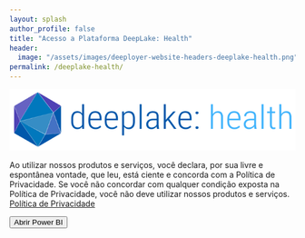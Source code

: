 ```yaml
---
layout: splash
author_profile: false
title: "Acesso a Plataforma DeepLake: Health"
header:
  image: "/assets/images/deeployer-website-headers-deeplake-health.png"
permalink: /deeplake-health/
---
```


<img src="/assets/images/deeployer-logo-deeplake.png">

Ao utilizar nossos produtos e serviços, você declara, por sua livre e espontânea vontade, que leu, está ciente e concorda com a Política de Privacidade. Se você não concordar com qualquer condição exposta na Política de Privacidade, você não deve utilizar nossos produtos e serviços.
<br />
<a href="https://www.iubenda.com/privacy-policy/12662037" class="iubenda-white iubenda-noiframe iubenda-embed iubenda-noiframe " title="Política de Privacidade ">Política de Privacidade</a><script type="text/javascript">(function (w,d) {var loader = function () {var s = d.createElement("script"), tag = d.getElementsByTagName("script")[0]; s.src="https://cdn.iubenda.com/iubenda.js"; tag.parentNode.insertBefore(s,tag);}; if(w.addEventListener){w.addEventListener("load", loader, false);}else if(w.attachEvent){w.attachEvent("onload", loader);}else{w.onload = loader;}})(window, document);</script>

<button name="button" onclick="https://app.powerbi.com">Abrir Power BI</button>
